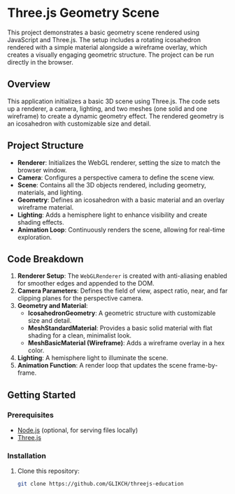 # Three.js Geometry Scene

This project demonstrates a basic geometry scene rendered using JavaScript and Three.js. The setup includes a rotating icosahedron rendered with a simple material alongside a wireframe overlay, which creates a visually engaging geometric structure. The project can be run directly in the browser.

## Overview

This application initializes a basic 3D scene using Three.js. The code sets up a renderer, a camera, lighting, and two meshes (one solid and one wireframe) to create a dynamic geometry effect. The rendered geometry is an icosahedron with customizable size and detail.

## Project Structure

- **Renderer**: Initializes the WebGL renderer, setting the size to match the browser window.
- **Camera**: Configures a perspective camera to define the scene view.
- **Scene**: Contains all the 3D objects rendered, including geometry, materials, and lighting.
- **Geometry**: Defines an icosahedron with a basic material and an overlay wireframe material.
- **Lighting**: Adds a hemisphere light to enhance visibility and create shading effects.
- **Animation Loop**: Continuously renders the scene, allowing for real-time exploration.

## Code Breakdown

1. **Renderer Setup**: The `WebGLRenderer` is created with anti-aliasing enabled for smoother edges and appended to the DOM.
2. **Camera Parameters**: Defines the field of view, aspect ratio, near, and far clipping planes for the perspective camera.
3. **Geometry and Material**:
   - **IcosahedronGeometry**: A geometric structure with customizable size and detail.
   - **MeshStandardMaterial**: Provides a basic solid material with flat shading for a clean, minimalist look.
   - **MeshBasicMaterial (Wireframe)**: Adds a wireframe overlay in a hex color.
4. **Lighting**: A hemisphere light to illuminate the scene.
5. **Animation Function**: A render loop that updates the scene frame-by-frame.

## Getting Started

### Prerequisites

- [Node.js](https://nodejs.org/) (optional, for serving files locally)
- [Three.js](https://threejs.org/)

### Installation

1. Clone this repository:
   ```bash
   git clone https://github.com/GLIKCH/threejs-education
